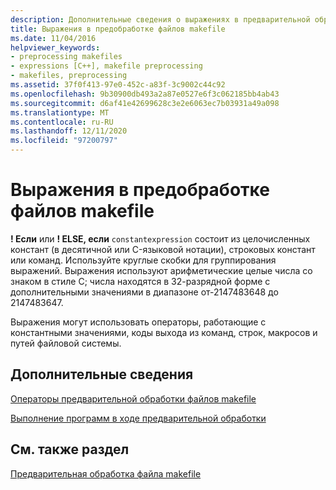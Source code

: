 ```yaml
---
description: Дополнительные сведения о выражениях в предварительной обработке файлов Makefile
title: Выражения в предобработке файлов makefile
ms.date: 11/04/2016
helpviewer_keywords:
- preprocessing makefiles
- expressions [C++], makefile preprocessing
- makefiles, preprocessing
ms.assetid: 37f0f413-97e0-452c-a83f-3c9002c44c92
ms.openlocfilehash: 9b30900db493a2a87e0527e6f3c062185bb4ab43
ms.sourcegitcommit: d6af41e42699628c3e2e6063ec7b03931a49a098
ms.translationtype: MT
ms.contentlocale: ru-RU
ms.lasthandoff: 12/11/2020
ms.locfileid: "97200797"
---
```

# <a name="expressions-in-makefile-preprocessing"></a>Выражения в предобработке файлов makefile

**! Если** или **! ELSE, если** `constantexpression` состоит из целочисленных констант (в десятичной или C-языковой нотации), строковых констант или команд. Используйте круглые скобки для группирования выражений. Выражения используют арифметические целые числа со знаком в стиле C; числа находятся в 32-разрядной форме с дополнительными значениями в диапазоне от-2147483648 до 2147483647.

Выражения могут использовать операторы, работающие с константными значениями, коды выхода из команд, строк, макросов и путей файловой системы.

## <a name="what-do-you-want-to-know-more-about"></a>Дополнительные сведения

[Операторы предварительной обработки файлов makefile](makefile-preprocessing-operators.md)

[Выполнение программ в ходе предварительной обработки](executing-a-program-in-preprocessing.md)

## <a name="see-also"></a>См. также раздел

[Предварительная обработка файла makefile](makefile-preprocessing.md)
